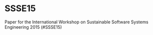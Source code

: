 # SSSE15
Paper for the International Workshop on Sustainable Software Systems Engineering 2015 (#SSSE15)
